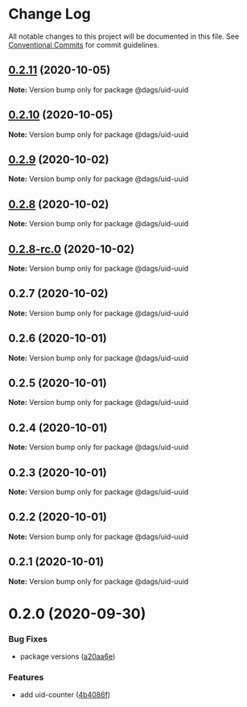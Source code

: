 # Change Log

All notable changes to this project will be documented in this file.
See [Conventional Commits](https://conventionalcommits.org) for commit guidelines.

## [0.2.11](https://github.com/AlexanderLapygin/dags/compare/@dags/uid-uuid@0.2.10...@dags/uid-uuid@0.2.11) (2020-10-05)

**Note:** Version bump only for package @dags/uid-uuid





## [0.2.10](https://github.com/AlexanderLapygin/dags/compare/@dags/uid-uuid@0.2.9...@dags/uid-uuid@0.2.10) (2020-10-05)

**Note:** Version bump only for package @dags/uid-uuid






## [0.2.9](https://github.com/AlexanderLapygin/dags/compare/@dags/uid-uuid@0.2.8...@dags/uid-uuid@0.2.9) (2020-10-02)

**Note:** Version bump only for package @dags/uid-uuid





## [0.2.8](https://github.com/AlexanderLapygin/dags/compare/@dags/uid-uuid@0.2.8-rc.0...@dags/uid-uuid@0.2.8) (2020-10-02)

**Note:** Version bump only for package @dags/uid-uuid





## [0.2.8-rc.0](https://github.com/AlexanderLapygin/dags/compare/@dags/uid-uuid@0.2.7...@dags/uid-uuid@0.2.8-rc.0) (2020-10-02)

**Note:** Version bump only for package @dags/uid-uuid






## 0.2.7 (2020-10-02)

**Note:** Version bump only for package @dags/uid-uuid





## 0.2.6 (2020-10-01)

**Note:** Version bump only for package @dags/uid-uuid





## 0.2.5 (2020-10-01)

**Note:** Version bump only for package @dags/uid-uuid





## 0.2.4 (2020-10-01)

**Note:** Version bump only for package @dags/uid-uuid





## 0.2.3 (2020-10-01)

**Note:** Version bump only for package @dags/uid-uuid





## 0.2.2 (2020-10-01)

**Note:** Version bump only for package @dags/uid-uuid





## 0.2.1 (2020-10-01)

**Note:** Version bump only for package @dags/uid-uuid





# 0.2.0 (2020-09-30)


### Bug Fixes

* package versions ([a20aa6e](https://github.com/AlexanderLapygin/dags/commit/a20aa6e797b3bc970ca201819bad22e5211fbabf))


### Features

* add uid-counter ([4b4086f](https://github.com/AlexanderLapygin/dags/commit/4b4086fc431bd0382ef87e240b18d977a587fd37))
